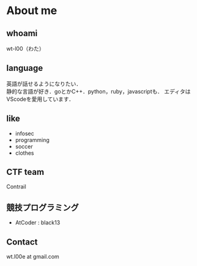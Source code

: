 # About me

## whoami
wt-l00（わた）

## language
英語が話せるようになりたい．  
静的な言語が好き．goとかC++．python，ruby，javascriptも．
エディタはVScodeを愛用しています．

## like
- infosec
- programming
- soccer
- clothes

## CTF team
Contrail

## 競技プログラミング
- AtCoder : black13

## Contact
wt.l00e at gmail.com

